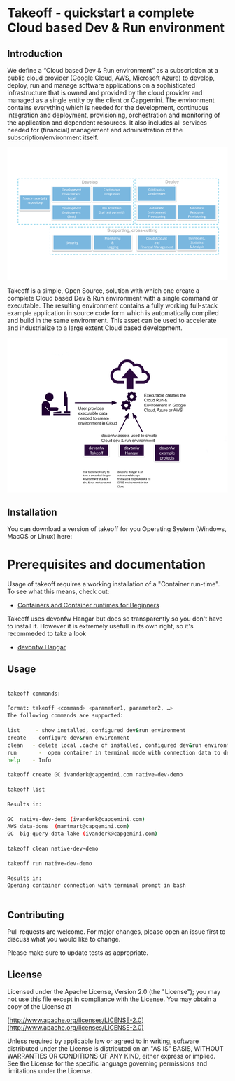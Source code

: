 # Takeoff - quickstart a complete Cloud based Dev & Run environment

## Introduction

We define a “Cloud based Dev & Run environment” as a subscription at a public cloud provider 
(Google Cloud, AWS, Microsoft Azure) to develop, deploy, run and manage software applications 
on a sophisticated infrastructure that is owned and provided by the cloud provider and managed 
as a single entity by the client or Capgemini. The environment contains everything which is 
needed for the development, continuous integration and deployment, provisioning, orchestration 
and monitoring of the application and dependent resources. It also includes all services needed 
for (financial) management and administration of the subscription/environment itself.

![Dev & Run Cloud Environment](img/clouddevrunenv.png)

Takeoff is a simple, Open Source, solution with which one create a complete Cloud based Dev & Run 
environment with a single command or executable. The resulting environment contains a fully working 
full-stack example application in source code form which is automatically compiled and build in 
the same environment.  This asset can be used to accelerate and industrialize to a large extent 
Cloud based development.

![Working of Takeoff](img/takeoff.png)

## Installation

You can download a version of takeoff for you Operating System (Windows, MacOS or Linux) here:

# Prerequisites and documentation

Usage of takeoff requires a working installation of a "Container run-time". To see
what this means, check out:

 - [Containers and Container runtimes for Beginners](https://devopstales.github.io/home/container-runtimes/)

Takeoff uses devonfw Hangar but does so transparently so you don't have to install it. However it 
is extremely usefull in its own right, so it's recommeded to take a look

 - [devonfw Hangar](https//github.com/devonfw/hangar)

## Usage

```bash

takeoff commands:
 
Format: takeoff <command> <parameter1, parameter2, …>
The following commands are supported:
 
list 	 - show installed, configured dev&run environment
create	- configure dev&run environment
clean  	- delete local .cache of installed, configured dev&run environment (does NOT remove  cloud env)
run       -  open container in terminal mode with connection data to dev&run env set
help 	- Info 

takeoff create GC ivanderk@capgemini.com native-dev-demo
 
takeoff list 

Results in:

GC	native-dev-demo (ivanderk@capgemini.com)
AWS	data-dons  (martmart@capgemini.com)
GC	big-query-data-lake (ivanderk@capgemini.com)

takeoff clean native-dev-demo
 
takeoff run native-dev-demo
 
Results in:
Opening container connection with terminal prompt in bash
 
```

## Contributing
Pull requests are welcome. For major changes, please open an issue first to discuss what you would like to change.

Please make sure to update tests as appropriate.

## License

 Licensed under the Apache License, Version 2.0 (the "License"); 
 you may not use this file except in compliance with the License. 
 You may obtain a copy of the License at

[http://www.apache.org/licenses/LICENSE-2.0](http://www.apache.org/licenses/LICENSE-2.0)

Unless required by applicable law or agreed to in writing, software
distributed under the License is distributed on an "AS IS" BASIS,
WITHOUT WARRANTIES OR CONDITIONS OF ANY KIND, either express or implied.
See the License for the specific language governing permissions and
limitations under the License.

